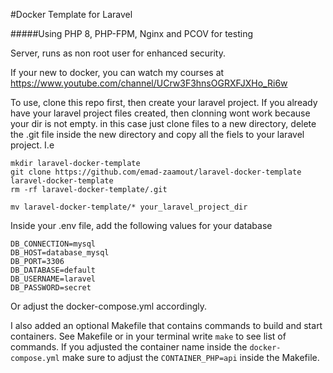 
#Docker Template for Laravel

#####Using PHP 8, PHP-FPM, Nginx and PCOV for testing

Server, runs as non root user for enhanced security.

If your new to docker, you can watch my courses at https://www.youtube.com/channel/UCrw3F3hnsOGRXFJXHo_Ri6w

To use, clone this repo first, then create your laravel project. If you already have your laravel project files created, then clonning wont work because your dir is not empty. in this case just clone files to a new directory, delete the .git file inside the new directory and copy all the fiels to your laravel project. I.e
````
mkdir laravel-docker-template
git clone https://github.com/emad-zaamout/laravel-docker-template laravel-docker-template
rm -rf laravel-docker-template/.git

mv laravel-docker-template/* your_laravel_project_dir
````


Inside your .env file, add the following values for your database
````
DB_CONNECTION=mysql
DB_HOST=database_mysql
DB_PORT=3306
DB_DATABASE=default
DB_USERNAME=laravel
DB_PASSWORD=secret
````
Or adjust the docker-compose.yml accordingly.

I also added an optional Makefile that contains commands to build and start containers. See Makefile or in your terminal write `make` to see list of commands. If you adjusted the container name inside the `docker-compose.yml` make sure to adjust the `CONTAINER_PHP=api` inside the Makefile.

